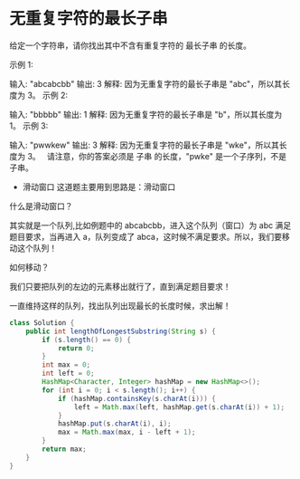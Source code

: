 # 无重复字符的最长子串

给定一个字符串，请你找出其中不含有重复字符的 最长子串 的长度。

示例 1:

输入: "abcabcbb"
输出: 3 
解释: 因为无重复字符的最长子串是 "abc"，所以其长度为 3。
示例 2:

输入: "bbbbb"
输出: 1
解释: 因为无重复字符的最长子串是 "b"，所以其长度为 1。
示例 3:

输入: "pwwkew"
输出: 3
解释: 因为无重复字符的最长子串是 "wke"，所以其长度为 3。
     请注意，你的答案必须是 子串 的长度，"pwke" 是一个子序列，不是子串。
* 滑动窗口
这道题主要用到思路是：滑动窗口

什么是滑动窗口？

其实就是一个队列,比如例题中的 abcabcbb，进入这个队列（窗口）为 abc 满足题目要求，当再进入 a，队列变成了 abca，这时候不满足要求。所以，我们要移动这个队列！

如何移动？

我们只要把队列的左边的元素移出就行了，直到满足题目要求！

一直维持这样的队列，找出队列出现最长的长度时候，求出解！


```java
class Solution {
    public int lengthOfLongestSubstring(String s) {
        if (s.length() == 0) {
            return 0;
        }
        int max = 0;
        int left = 0;
        HashMap<Character, Integer> hashMap = new HashMap<>();
        for (int i = 0; i < s.length(); i++) {
            if (hashMap.containsKey(s.charAt(i))) {
                left = Math.max(left, hashMap.get(s.charAt(i)) + 1);
            }
            hashMap.put(s.charAt(i), i);
            max = Math.max(max, i - left + 1);
        }
        return max;
    }
}
```

